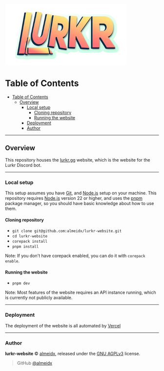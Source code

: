<img src="./src/assets/banner.webp" alt="Lurkr bot banner" height="200" />

# Table of Contents

- [Table of Contents](#table-of-contents)
  - [Overview](#overview)
    - [Local setup](#local-setup)
      - [Cloning repository](#cloning-repository)
      - [Running the website](#running-the-website)
    - [Deployment](#deployment)
    - [Author](#author)

---

## Overview

This repository houses the [lurkr.gg] website, which is the website for the Lurkr Discord bot.

---

### Local setup

This setup assumes you have [Git], and [Node.js] setup on your machine. This repository requires [Node.js] version 22 or higher, and uses the [pnpm] package manager, so you should have basic knowledge about how to use them.

#### Cloning repository

- `git clone git@github.com:almeidx/lurkr-website.git`
- `cd lurkr-website`
- `corepack install`
- `pnpm install`

Note: If you don't have corepack enabled, you can do it with `corepack enable`.

#### Running the website

- `pnpm dev`

Note: Most features of the website requires an API instance running, which is currently not publicly available.

---

### Deployment

The deployment of the website is all automated by [Vercel]

---

### Author

**lurkr-website** © [almeidx], released under the [GNU AGPLv3] license.

> GitHub [@almeidx]

[lurkr.gg]: https://lurkr.gg
[git]: https://git-scm.com/
[node.js]: https://nodejs.org
[vercel]: https://vercel.com
[pnpm]: https://pnpm.io/
[gnu agplv3]: https://github.com/almeidx/lurkr-website/blob/main/LICENSE
[almeidx]: https://almeidx.dev
[@almeidx]: https://github.com/almeidx
